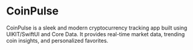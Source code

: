 # CoinPulse
CoinPulse is a sleek and modern cryptocurrency tracking app built using UIKIT/SwiftUI and Core Data. It provides real-time market data, trending coin insights, and personalized favorites.
